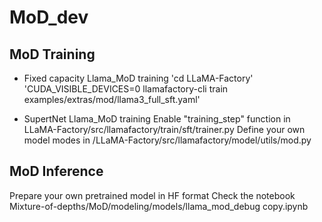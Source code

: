 # MoD_dev

## MoD Training

- Fixed capacity Llama_MoD training
'cd LLaMA-Factory'
'CUDA_VISIBLE_DEVICES=0 llamafactory-cli train examples/extras/mod/llama3_full_sft.yaml'

- SupertNet Llama_MoD training
Enable "training_step" function in LLaMA-Factory/src/llamafactory/train/sft/trainer.py
Define your own model modes in /LLaMA-Factory/src/llamafactory/model/utils/mod.py

## MoD Inference
Prepare your own pretrained model in HF format
Check the notebook Mixture-of-depths/MoD/modeling/models/llama_mod_debug copy.ipynb